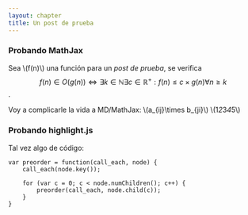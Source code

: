 ```yaml
---
layout: chapter
title: Un post de prueba
---
```


### Probando MathJax

Sea \\(f(n)\\) una función para un *post de prueba*, se verifica $$f(n) \in O(g(n)) \Leftrightarrow \exists k \in \mathbb{N} \exists c \in \mathbb{R}^{+} : f(n) \leq c\times g(n) \forall n \geq k$$.

Voy a complicarle la vida a MD/MathJax: \\(a_{ij}\times b_{ji}\\) \\(1*2*3*4*5\\)

### Probando highlight.js

Tal vez algo de código:
~~~
var preorder = function(call_each, node) {
	call_each(node.key());

	for (var c = 0; c < node.numChildren(); c++) {
		preorder(call_each, node.child(c));
	}
}
~~~